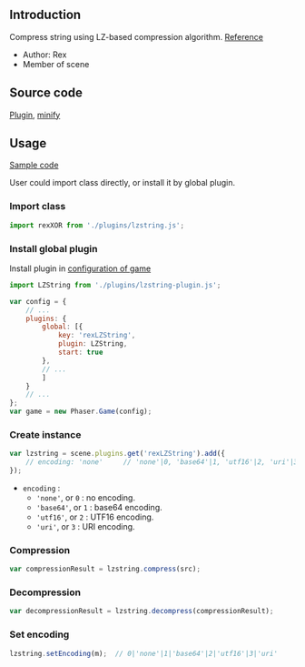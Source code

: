 ## Introduction

Compress string using LZ-based compression algorithm. [Reference](https://github.com/pieroxy/lz-string)

- Author: Rex
- Member of scene

## Source code

[Plugin](https://github.com/rexrainbow/phaser3-rex-notes/blob/master/plugins/lzstring-plugin.js), [minify](https://github.com/rexrainbow/phaser3-rex-notes/blob/master/plugins/dist/rexlzstringplugin.min.js)

## Usage

[Sample code](https://github.com/rexrainbow/phaser3-rex-notes/tree/master/examples/lzstring)

User could import class directly, or install it by global plugin.

### Import class

```javascript
import rexXOR from './plugins/lzstring.js';
```

### Install global plugin

Install plugin in [configuration of game](game.md#configuration)

```javascript
import LZString from './plugins/lzstring-plugin.js';

var config = {
    // ...
    plugins: {
        global: [{
            key: 'rexLZString',
            plugin: LZString,
            start: true
        },
        // ...
        ]
    }
    // ...
};
var game = new Phaser.Game(config);
```

### Create instance

```javascript
var lzstring = scene.plugins.get('rexLZString').add({
    // encoding: 'none'     // 'none'|0, 'base64'|1, 'utf16'|2, 'uri'|3
});
```

- `encoding` : 
    - `'none'`, or `0` : no encoding.
    - `'base64'`, or `1` : base64 encoding.
    - `'utf16'`, or `2` : UTF16 encoding.
    - `'uri'`, or `3` : URI encoding.

### Compression

```javascript
var compressionResult = lzstring.compress(src);
```

### Decompression

```javascript
var decompressionResult = lzstring.decompress(compressionResult);
```

### Set encoding

```javascript
lzstring.setEncoding(m);  // 0|'none'|1|'base64'|2|'utf16'|3|'uri'
```